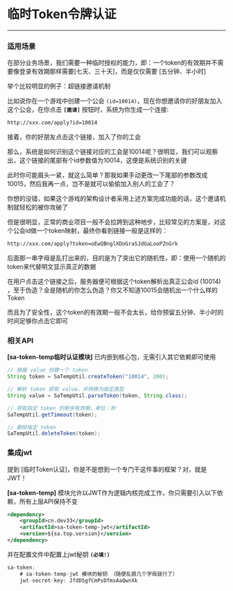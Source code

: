 # 临时Token令牌认证  

---

### 适用场景 

在部分业务场景，我们需要一种临时授权的能力，即：一个token的有效期并不需要像登录有效期那样需要[七天、三十天]，而是仅仅需要 [五分钟、半小时]

举个比较明显的例子：超链接邀请机制 

比如说你在一个游戏中创建一个公会 `(id=10014)`，现在你想邀请你的好朋友加入这个公会，在你点击 **`[邀请]`** 按钮时，系统为你生成一个连接: 

``` xml
http://xxx.com/apply?id=10014
```

接着，你的好朋友点击这个链接，加入了你的工会

那么，系统是如何识别这个链接对应的工会是10014呢？很明显，我们可以观察出，这个链接的尾部有个id参数值为10014，这便是系统识别的关键

此时你可能眉头一紧，就这么简单？那我如果手动更改一下尾部的参数改成10015，然后我再一点，岂不是就可以偷偷加入别人的工会了？

你想的没错，如果这个游戏的架构设计者采用上述方案完成功能的话，这个邀请机制就轻松的被你攻破了

但是很明显，正常的商业项目一般不会拉跨到这种地步，比较常见的方案是，对这个公会id做一个token映射，最终你看到链接一般是这样的：

``` xml
http://xxx.com/apply?token=oEwQBnglXDoGraSJdGaLooPZnGrk
```

后面那一串字母是乱打出来的，目的是为了突出它的随机性，即：使用一个随机的token来代替明文显示真正的数据

在用户点击这个链接之后，服务器便可根据这个token解析出真正公会id (10014) ，至于伪造？全是随机的你怎么伪造？你又不知道10015会随机出一个什么样的Token 

而且为了安全性，这个token的有效期一般不会太长，给你预留五分钟、半小时的时间足够你点击它即可


### 相关API 

**[sa-token-temp临时认证模块]** 已内嵌到核心包，无需引入其它依赖即可使用

``` java
// 根据 value 创建一个 token 
String token = SaTempUtil.createToken("10014", 200);

// 解析 token 获取 value，并转换为指定类型 
String value = SaTempUtil.parseToken(token, String.class);

// 获取指定 token 的剩余有效期，单位：秒 
SaTempUtil.getTimeout(token);

// 删除指定 token
SaTempUtil.deleteToken(token);
```


### 集成jwt
提到 [临时Token认证]，你是不是想到一个专门干这件事的框架？对，就是JWT！

**[sa-token-temp]** 模块允许以JWT作为逻辑内核完成工作，你只需要引入以下依赖，所有上层API保持不变

``` xml
<dependency>
	<groupId>cn.dev33</groupId>
	<artifactId>sa-token-temp-jwt</artifactId>
	<version>${sa.top.version}</version>
</dependency>
```

并在配置文件中配置上jwt秘钥 **`(必填!)`**
``` java
sa-token: 
	# sa-token-temp-jwt 模块的秘钥 （随便乱摁几个字母就行了） 
	jwt-secret-key: JfdDSgfCmPsDfmsAaQwnXk
```
